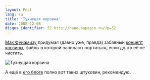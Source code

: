 ```yaml
---
layout: Post
lang: ru
title: 'Тухнущая корзина'
date: 2008-12-08
disqus_identifier: 52 http://nano.sapegin.ru/?p=52
---
```


[Мак Фунамизу](https://petitinvention.wordpress.com/) придумал (давно уже, правда) забавный [концепт корзины](https://petitinvention.wordpress.com/2008/04/04/dont-leave-your-trash-for-long/), файлы в которой начинают портиться, если долго её не чистить.

![Тухнущая корзина](/images/stinky_trash-petitinvention.jpeg)

А ещё в [его блоге](https://petitinvention.wordpress.com/) полно вот таких штуковин, рекомендую.

